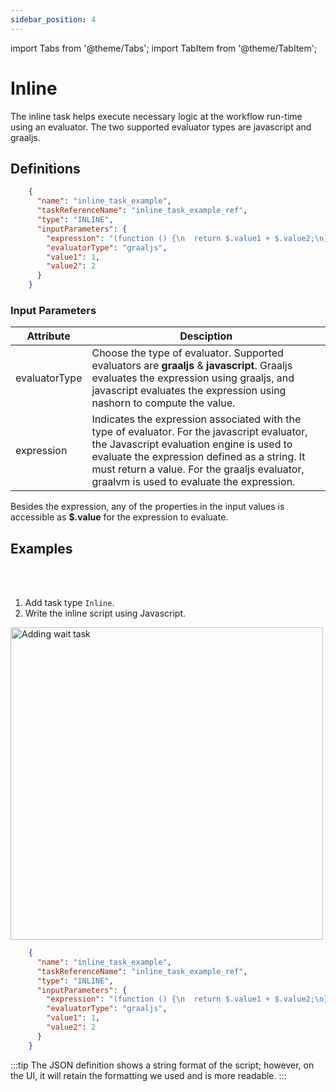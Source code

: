 ```yaml
---
sidebar_position: 4
---
```


import Tabs from '@theme/Tabs';
import TabItem from '@theme/TabItem';

# Inline 

The inline task helps execute necessary logic at the workflow run-time using an evaluator. The two supported evaluator types are javascript and graaljs.

## Definitions
```json
    {
      "name": "inline_task_example",
      "taskReferenceName": "inline_task_example_ref",
      "type": "INLINE",
      "inputParameters": {
        "expression": "(function () {\n  return $.value1 + $.value2;\n})();",
        "evaluatorType": "graaljs",
        "value1": 1,
        "value2": 2
      }
    }
```

### Input Parameters

| Attribute     | Desciption                                                                                                                                                                                                                                                                            |
|---------------|---------------------------------------------------------------------------------------------------------------------------------------------------------------------------------------------------------------------------------------------------------------------------------------|
| evaluatorType | Choose the type of evaluator. Supported evaluators are **graaljs** & **javascript**. Graaljs evaluates the expression using graaljs, and javascript evaluates the expression using nashorn to compute the value.                                                                      |
| expression    | Indicates the expression associated with the type of evaluator. For the javascript evaluator, the Javascript evaluation engine is used to evaluate the expression defined as a string. It must return a value. For the graaljs evaluator, graalvm is used to evaluate the expression. |

Besides the expression, any of the properties in the input values is accessible as **$.value** for the expression to evaluate.

## Examples


<Tabs>
<TabItem value="UI" label="UI" className="paddedContent">

<div className="row">
<div className="col col--4">

<br/>
<br/>

1. Add task type `Inline`.
2. Write the inline script using Javascript.

</div>
<div className="col">
<div className="embed-loom-video">

<p><img src="/content/img/ui-guide-inline-task.png" alt="Adding wait task" width="500" height="auto"/></p>

</div>
</div>
</div>



</TabItem>
 <TabItem value="JSON" label="JSON Example">

```json
    {
      "name": "inline_task_example",
      "taskReferenceName": "inline_task_example_ref",
      "type": "INLINE",
      "inputParameters": {
        "expression": "(function () {\n  return $.value1 + $.value2;\n})();",
        "evaluatorType": "graaljs",
        "value1": 1,
        "value2": 2
      }
    }
```

</TabItem>
</Tabs>

:::tip
The JSON definition shows a string format of the script; however, on the UI, it will retain the formatting we used and is more readable.
:::
